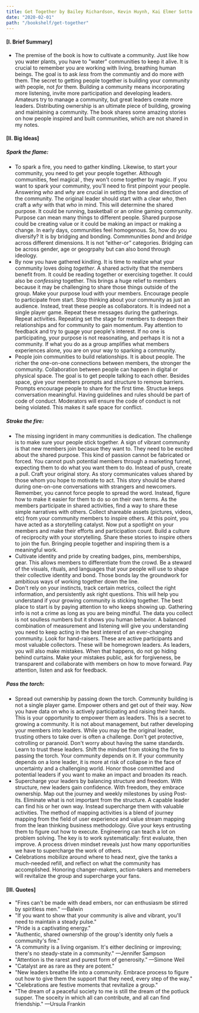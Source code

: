```yaml
---
title: Get Together by Bailey Richardson, Kevin Huynh, Kai Elmer Sotto
date: "2020-02-01"
path: "/bookshelf/get-together"
---
```


#### [I. Brief Summary]

* The premise of the book is how to cultivate a community. Just like how you water plants, you have to "water" communities to keep it alive. It is crucial to remember you are working with living, breathing human beings. The goal is to ask _less_ from the communtiy and do more _with_ them. The secret to getting people together is building your community _with_ people, not _for_ them. Building a community means incorporating more listening, invite more participation and developing leaders. Amateurs try to manage a community, but great leaders create more leaders. Distributing ownership is an ultimate piece of building, growing and maintaining a community. The book shares some amazing stories on how people inspired and built communities, which are not shared in my notes.

#### [II. Big Ideas]

##### Spark the flame:
- To spark a fire, you need to gather kindling. Likewise, to start your community, you need to get your people together. Although communities, feel magical , they won't come together by magic. If you want to spark your community, you'll need to first pinpoint your people. Answering _who_ and _why_ are crucial in setting the tone and direction of the community. The original leader should start with a clear _who_, then craft a _why_ with that _who_ in mind. This will determine the shared purpose. It could be running, basketball or an online gaming community. Purpose can mean many things to different people. Shared purpose could be creating value or it could be making an impact or making a change. In early days, communities feel homogenous. So, how do you diversify? It is by bridging and bonding. Commmunities _bond_ and _bridge_ across different dimensions. It is not “either-or” categories. Bridging can be across gender, age or geogrpahy but can also bond through ideology.
- By now you have gathered kindling. It is time to realize what your community loves doing _together_. A shared activity that the members benefit from. It could be reading together or exercising together. It could also be _confessing_ together. This brings a huge relief to members because it may be challenging to share those things outside of the group. Make your purpose loud with your members. Encourage people to participate from start. Stop thinking about your community as just an audience. Instead, treat these people as collaborators. It is indeed not a single player game. Repeat these messages during the gatherings. Repeat activities. Repeating set the stage for members to deepen their relationships and for community to gain momentum. Pay attention to feedback and try to guage your people's interest. If no one is participating, your purpose is not reasonating, and perhaps it is not a community. If what you do as a group amplifies what members experiences alone, you are on your way to sparking a community.
- People join communities to build relationships. It is about people. The richer the one-on-one connections between members, the stronger the community. Collaboration between people can happen in digital or physical space. The goal is to get people talking to each other. Besides space, give your members prompts and structure to remove barriers. Prompts encourage people to share for the first time. Structue keeps conversation meaningful. Having guidelines and rules should be part of code of conduct. Moderators will ensure the code of conduct is not being violated. This makes it safe space for conflict.

##### Stroke the fire:
- The missing ingrident in many communities is dedication. The challenge is to make sure your people stick together. A sign of vibrant community is that new members join becasue they want to. They need to be excited about the shared purpose. This kind of passion cannot be fabricated or forced. You cannot push potential members through a marketing funnel, expecting them to do what you want them to do. Instead of push, create a pull. Craft your original story. As story communicates values shared by those whom you hope to motivate to act. This story should be shared during one-on-one conversations with strangers and newcomers. Remember, you cannot force people to spread the word. Instead, figure how to make it easier for them to do so on their own terms. As the members participate in shared activities, find a way to share these simple narratives with others. Collect shareable assets (pictures, videos, etc) from your community members to inspire others. At this point, you have acted as a storytelling catalyst. Now put a spotlight on your members and make their efforts and participation count. Build a culture of reciprocity with your storytelling. Share these stories to inspire others to join the fun. Bringing people together and inspiring them is a meaningful work.
- Cultivate identity and pride by creating badges, pins, memberships, gear. This allows members to differentiate from the crowd. Be a steward of the visuals, rituals, and languages that your people will use to shape their collective identity and bond. Those bonds lay the groundwork for ambitious ways of working together down the line.
- Don't rely on your instincts, track certain metrics, collect the right information, and persistently ask right questions. This will help you understand if your growing community is sticking together. The best place to start is by paying attention to who keeps showing up. Gathering info is not a crime as long as you are being mindful. The data you collect is not soulless numbers but it shows you human behavior. A balanced combination of measurement and listening will give you understanding you need to keep acting in the best interest of an ever-changing community. Look for hand-raisers. These are active participants and most valuable collectors. These will be homegrown leaders. As leaders, you will also make mistakes. When that happens, do not go hiding behind curtains. Make your mistakes public, ask for forgiveness, be transparent and collaborate with members on how to move forward. Pay attention, listen and ask for feedback.

##### Pass the torch:
- Spread out ownership by passing down the torch. Community building is not a single player game. Empower others and get out of their way. Now you have data on who is actively participating and raising their hands. This is your opportunity to empower them as leaders. This is a secret to growing a community. It is not about management, but rather developing your members into leaders. While you may be the original leader, trusting others to take over is often a challenge. Don't get protective, cotrolling or paranoid. Don't worry about having the same standards. Learn to trust these leaders. Shift the mindset from stoking the fire to passing the torch. Your community depends on it. If your community depends on a lone leader, it is more at risk of collapse in the face of uncertainty and a challenging world. Honor those committed and potential leaders if you want to make an impact and broaden its reach. 
- Supercharge your leaders by balancing structure and freedom. With structure, new leaders gain confidence. With freedom, they embrace ownership. Map out the journey and weekly milestones by using Post-its. Eliminate what is not important from the structure. A capable leader can find his or her own way. Instead supercharge them with valuable activities. The method of mapping activities is a blend of journey mapping from the field of user experience and value stream mapping from the lean thinking business methodology. Give your keys entrusting them to figure out how to execute. Engineering can teach a lot on problem solving. The key is to work systematically: first evaluate, then improve. A process driven mindset reveals just how many opportunities we have to supercharge the work of others.
- Celebrations mobilize around where to head next, give the tanks a much-needed refill, and reflect on what the community has accomplished. Honoring changer-makers, action-takers and memebers will revitalize the group and supercharge your fans. 

#### [III. Quotes]
- "Fires can't be made with dead embers, nor can enthusiasm be stirred by spiritless men."  —Balwin
- "If you want to show that your community is alive and vibrant, you'll need to maintain a steady pulse."
- "Pride is a captivating energy."
- "Authentic, shared ownership of the group's identity only fuels a community's fire."
- "A community is a living organism. It's either declining or improving; there's no steady-state in a community." —Jennifer Sampson
- "Attention is the rarest and purest form of generosity." —Simone Weil
- "Catalyst are as rare as they are potent."
- "New leaders breathe life into a community. Embrace process to figure out how to give them the support that they need, every step of the way."
- "Celebrations are festive moments that revitalize a group."
- "The dream of a peaceful society to me is still the dream of the potluck supper. The soceity in which all can contribute, and all can find friendship." —Ursula Frankin

